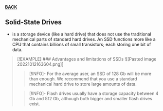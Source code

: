 **[BACK](INTCOMMidtermCh3.md)**

## Solid-State Drives
- is a storage device (like a hard drive) that does not use the traditional mechanical parts of standard hard drives. An SSD functions more like a CPU that contains billions of small transistors; each storing one bit of data.

>[!EXAMPLE] ### Advantages and limitations of SSDs
>![[Pasted image 20221012163604.png]]
>>[!INFO]-
>>For the average user, an SSD of 128 Gb will be more than enough. We recommend that you use a standard mechanical hard drive to store large amounts of data.
>
>>[!INFO]-
>>Flash drives usually have a storage capacity between 4 Gb and 512 Gb, although both bigger and smaller flash drives exist.
